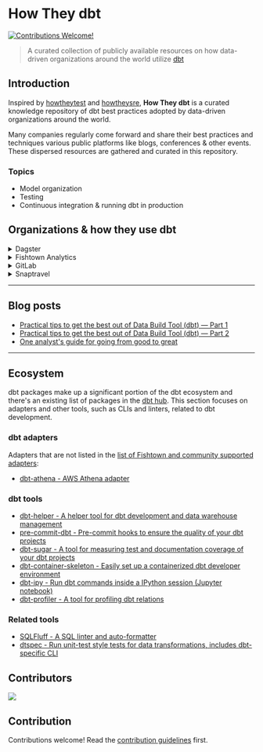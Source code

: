 # How They dbt
[![Contributions Welcome!](https://img.shields.io/badge/contributions-welcome-brightgreen.svg?style=flat)](http://makeapullrequest.com)

> A curated collection of publicly available resources on how data-driven organizations around the world utilize [dbt](https://www.getdbt.com/)

## Introduction

Inspired by [howtheytest](https://github.com/abhivaikar/howtheytest) and [howtheysre](https://github.com/upgundecha/howtheysre), __How They dbt__ is a curated knowledge repository of dbt best practices adopted by data-driven organizations around the world.

Many companies regularly come forward and share their best practices and techniques various public platforms like blogs, conferences & other events. These dispersed resources are gathered and curated in this repository.

### Topics

* Model organization
* Testing
* Continuous integration & running dbt in production

## Organizations & how they use dbt


<details>
  <summary>Dagster</summary>

#### Resources

* [Dagster and dbt: Better Together](https://dagster.io/blog/dagster-dbt)
* [dbt Examples](https://docs.dagster.io/examples/dbt_example)
* Identifying model deprecation and optimization candidates + exposure updates: [Good Data at Good Eggs: Using Dagster to manage the data platform](https://dagster.io/blog/good-eggs-3)
* [Orchestrating dbt with Dagster (video)](https://www.getdbt.com/coalesce/agenda/orchestrating-dbt-with-dagster)

</details>

<details>
  <summary>Fishtown Analytics</summary>

#### Resources

* [dbt Best practices](https://docs.getdbt.com/docs/guides/best-practices/)
* [How we structure our dbt projects](https://discourse.getdbt.com/t/how-we-structure-our-dbt-projects/355)
* [dbt coding conventions](https://github.com/fishtown-analytics/corp/blob/master/dbt_coding_conventions.md)
* [Your Essential dbt Project Checklist](https://discourse.getdbt.com/t/your-essential-dbt-project-checklist/1377)
* [Representing non-SQL models in a dbt DAG](https://discourse.getdbt.com/t/representing-non-sql-models-in-a-dbt-dag/2083)
* [dbt example projects](https://docs.getdbt.com/faqs/example-projects/)
* [Running dbt in Production](https://docs.getdbt.com/docs/running-a-dbt-project/running-dbt-in-production/)
* [Enabling CI in dbt Cloud](https://docs.getdbt.com/docs/dbt-cloud/using-dbt-cloud/cloud-enabling-continuous-integration-with-github/)

</details>

<details>
  <summary>GitLab</summary>

#### Resources

* [GitLab dbt docs](https://dbt.gitlabdata.com/#!/overview)
* [GitLab Data Team Handbook - dbt Guide](https://about.gitlab.com/handbook/business-ops/data-team/platform/dbt-guide/)

</details>

<details>
  <summary>Snaptravel</summary>

#### Resources

* [How to structure a data team (Coalesce 2020)](https://youtu.be/qldh7QeeLu8)

</details>

---
## Blog posts

* [Practical tips to get the best out of Data Build Tool (dbt) — Part 1](https://medium.com/photobox-technology-product-and-design/practical-tips-to-get-the-best-out-of-data-building-tool-dbt-part-1-8cfa21ef97c5)
* [Practical tips to get the best out of Data Build Tool (dbt) — Part 2](https://medium.com/photobox-technology-product-and-design/practical-tips-to-get-the-best-out-of-data-build-tool-dbt-part-2-a3581c76723c)
* [One analyst's guide for going from good to great](https://blog.getdbt.com/one-analysts-guide-for-going-from-good-to-great/)

---
## Ecosystem

dbt packages make up a significant portion of the dbt ecosystem and there's an existing list of packages in the [dbt hub](https://hub.getdbt.com/). This section focuses on adapters and other tools, such as CLIs and linters, related to dbt development.

### dbt adapters
Adapters that are not listed in the [list of Fishtown and community supported adapters](https://docs.getdbt.com/docs/available-adapters/):

* [dbt-athena - AWS Athena adapter](https://github.com/Tomme/dbt-athena)

### dbt tools
* [dbt-helper - A helper tool for dbt development and data warehouse management](https://github.com/mikekaminsky/dbt-helper)
* [pre-commit-dbt - Pre-commit hooks to ensure the quality of your dbt projects](https://github.com/offbi/pre-commit-dbt)
* [dbt-sugar - A tool for measuring test and documentation coverage of your dbt projects](https://github.com/bitpicky/dbt-sugar)
* [dbt-container-skeleton - Easily set up a containerized dbt developer environment](https://github.com/gnilrets/dbt-container-skeleton)
* [dbt-ipy - Run dbt commands inside a IPython session (Jupyter notebook)](https://github.com/jmriego/dbt-ipy)
* [dbt-profiler - A tool for profiling dbt relations](https://github.com/data-mie/dbt-profiler)

### Related tools
* [SQLFluff - A SQL linter and auto-formatter](https://github.com/sqlfluff/sqlfluff)
* [dtspec - Run unit-test style tests for data transformations, includes dbt-specific CLI](https://github.com/inside-track/dtspec)


## Contributors

<a href="https://github.com/smomni/howtheydbt/graphs/contributors">
  <img src="https://contributors-img.web.app/image?repo=smomni/howtheydbt" />
</a>

## Contribution

Contributions welcome! Read the [contribution guidelines](CONTRIBUTING.md) first.
